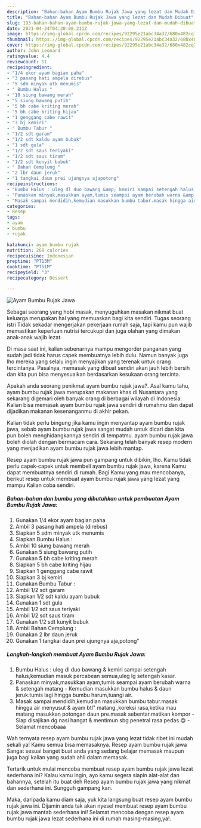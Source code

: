```yaml
---
description: "Bahan-bahan Ayam Bumbu Rujak Jawa yang lezat dan Mudah Dibuat"
title: "Bahan-bahan Ayam Bumbu Rujak Jawa yang lezat dan Mudah Dibuat"
slug: 193-bahan-bahan-ayam-bumbu-rujak-jawa-yang-lezat-dan-mudah-dibuat
date: 2021-04-24T04:20:08.211Z
image: https://img-global.cpcdn.com/recipes/92295e21abc34a32/680x482cq70/ayam-bumbu-rujak-jawa-foto-resep-utama.jpg
thumbnail: https://img-global.cpcdn.com/recipes/92295e21abc34a32/680x482cq70/ayam-bumbu-rujak-jawa-foto-resep-utama.jpg
cover: https://img-global.cpcdn.com/recipes/92295e21abc34a32/680x482cq70/ayam-bumbu-rujak-jawa-foto-resep-utama.jpg
author: John Leonard
ratingvalue: 4.4
reviewcount: 11
recipeingredient:
- "1/4 ekor ayam bagian paha"
- "3 pasang hati ampela direbus"
- "5 sdm minyak utk menumis"
- " Bumbu Halus "
- "10 siung bawang merah"
- "5 siung bawang putih"
- "5 bh cabe kriting merah"
- "5 bh cabe kriting hijau"
- "1 genggang cabe rawit"
- "3 bj kemiri"
- " Bumbu Tabur "
- "1/2 sdt garam"
- "1/2 sdt kaldu ayam bubuk"
- "1 sdt gula"
- "1/2 sdt saus teriyaki"
- "1/2 sdt saus tiram"
- "1/2 sdt kunyit bubuk"
- " Bahan Cemplung "
- "2 lbr daun jeruk"
- "1 tangkai daun prei ujungnya ajapotong"
recipeinstructions:
- "Bumbu Halus : uleg dl duo bawang &amp; kemiri sampai setengah halus,kemudian masuk percabean semua,uleg lg setengah kasar."
- "Panaskan minyak,masukkan ayam,tumis seampai ayam berubah warna &amp; setengah matang Kemudian masukkan bumbu halus &amp; daun jeruk.tumis lagi hingga bumbu harum,tuangi air."
- "Masak sampai mendidih,kemudian masukkan bumbu tabur.masak hingga air menyusut &amp; ayam btl&#34; matang.,koreksi rasa,ketika mau matang masukkan potongan daun pre.masak sebentar.matikan kompor Siap disajikan dg nasi hangat &amp; mentimun sbg penetral rasa pedas 😋 Selamat mencobaaa"
categories:
- Resep
tags:
- ayam
- bumbu
- rujak

katakunci: ayam bumbu rujak 
nutrition: 268 calories
recipecuisine: Indonesian
preptime: "PT13M"
cooktime: "PT51M"
recipeyield: "3"
recipecategory: Dessert

---
```



![Ayam Bumbu Rujak Jawa](https://img-global.cpcdn.com/recipes/92295e21abc34a32/680x482cq70/ayam-bumbu-rujak-jawa-foto-resep-utama.jpg)

Sebagai seorang yang hobi masak, menyuguhkan masakan nikmat buat keluarga merupakan hal yang memuaskan bagi kita sendiri. Tugas seorang istri Tidak sekadar mengerjakan pekerjaan rumah saja, tapi kamu pun wajib memastikan keperluan nutrisi tercukupi dan juga olahan yang dimakan anak-anak wajib lezat.

Di masa  saat ini, kalian sebenarnya mampu mengorder panganan yang sudah jadi tidak harus capek membuatnya lebih dulu. Namun banyak juga lho mereka yang selalu ingin menyajikan yang terenak untuk orang tercintanya. Pasalnya, memasak yang dibuat sendiri akan jauh lebih bersih dan kita pun bisa menyesuaikan berdasarkan kesukaan orang tercinta. 



Apakah anda seorang penikmat ayam bumbu rujak jawa?. Asal kamu tahu, ayam bumbu rujak jawa merupakan makanan khas di Nusantara yang sekarang digemari oleh banyak orang di berbagai wilayah di Indonesia. Kalian bisa memasak ayam bumbu rujak jawa sendiri di rumahmu dan dapat dijadikan makanan kesenanganmu di akhir pekan.

Kalian tidak perlu bingung jika kamu ingin menyantap ayam bumbu rujak jawa, sebab ayam bumbu rujak jawa sangat mudah untuk dicari dan kita pun boleh menghidangkannya sendiri di tempatmu. ayam bumbu rujak jawa boleh diolah dengan bermacam cara. Sekarang telah banyak resep modern yang menjadikan ayam bumbu rujak jawa lebih mantap.

Resep ayam bumbu rujak jawa pun gampang untuk dibikin, lho. Kamu tidak perlu capek-capek untuk membeli ayam bumbu rujak jawa, karena Kamu dapat membuatnya sendiri di rumah. Bagi Kamu yang mau mencobanya, berikut resep untuk membuat ayam bumbu rujak jawa yang lezat yang mampu Kalian coba sendiri.

<!--inarticleads1-->

##### Bahan-bahan dan bumbu yang dibutuhkan untuk pembuatan Ayam Bumbu Rujak Jawa:

1. Gunakan 1/4 ekor ayam bagian paha
1. Ambil 3 pasang hati ampela (direbus)
1. Siapkan 5 sdm minyak utk menumis
1. Siapkan  Bumbu Halus :
1. Ambil 10 siung bawang merah
1. Gunakan 5 siung bawang putih
1. Gunakan 5 bh cabe kriting merah
1. Siapkan 5 bh cabe kriting hijau
1. Siapkan 1 genggang cabe rawit
1. Siapkan 3 bj kemiri
1. Gunakan  Bumbu Tabur :
1. Ambil 1/2 sdt garam
1. Siapkan 1/2 sdt kaldu ayam bubuk
1. Gunakan 1 sdt gula
1. Ambil 1/2 sdt saus teriyaki
1. Ambil 1/2 sdt saus tiram
1. Gunakan 1/2 sdt kunyit bubuk
1. Ambil  Bahan Cemplung :
1. Gunakan 2 lbr daun jeruk
1. Gunakan 1 tangkai daun prei ujungnya aja,potong&#34;




<!--inarticleads2-->

##### Langkah-langkah membuat Ayam Bumbu Rujak Jawa:

1. Bumbu Halus : uleg dl duo bawang &amp; kemiri sampai setengah halus,kemudian masuk percabean semua,uleg lg setengah kasar.
1. Panaskan minyak,masukkan ayam,tumis seampai ayam berubah warna &amp; setengah matang - Kemudian masukkan bumbu halus &amp; daun jeruk.tumis lagi hingga bumbu harum,tuangi air.
1. Masak sampai mendidih,kemudian masukkan bumbu tabur.masak hingga air menyusut &amp; ayam btl&#34; matang.,koreksi rasa,ketika mau matang masukkan potongan daun pre.masak sebentar.matikan kompor - Siap disajikan dg nasi hangat &amp; mentimun sbg penetral rasa pedas 😋 - Selamat mencobaaa




Wah ternyata resep ayam bumbu rujak jawa yang lezat tidak ribet ini mudah sekali ya! Kamu semua bisa memasaknya. Resep ayam bumbu rujak jawa Sangat sesuai banget buat anda yang sedang belajar memasak maupun juga bagi kalian yang sudah ahli dalam memasak.

Tertarik untuk mulai mencoba membuat resep ayam bumbu rujak jawa lezat sederhana ini? Kalau kamu ingin, ayo kamu segera siapin alat-alat dan bahannya, setelah itu buat deh Resep ayam bumbu rujak jawa yang nikmat dan sederhana ini. Sungguh gampang kan. 

Maka, daripada kamu diam saja, yuk kita langsung buat resep ayam bumbu rujak jawa ini. Dijamin anda tak akan nyesel membuat resep ayam bumbu rujak jawa mantab sederhana ini! Selamat mencoba dengan resep ayam bumbu rujak jawa lezat sederhana ini di rumah masing-masing,ya!.

